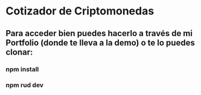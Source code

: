 # Cotizador de Criptomonedas

## Para acceder bien puedes hacerlo a través de mi Portfolio (donde te lleva a la demo) o te lo puedes clonar:
### npm install
### npm rud dev
